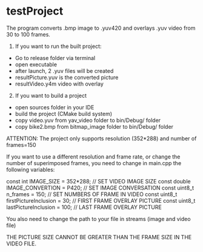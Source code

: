 # testProject
The program converts .bmp image to .yuv420 and overlays .yuv video from 30 to 100 frames.

1) If you want to run the built project:
- Go to release folder via terminal
- open executable
- after launch, 2 .yuv files will be created
- resultPicture.yuv is the converted picture
- resultVideo.y4m video with overlay

2) If you want to build a project
- open sources folder in your IDE
- build the project (CMake build system)
- copy video.yuv from yav_video folder to bin/Debug/ folder
- copy bike2.bmp from bitmap_image folder to bin/Debug/ folder

ATTENTION:
The project only supports resolution (352*288) and number of frames=150

If you want to use a different resolution and frame rate, or
change the number of superimposed frames, you need to change in main.cpp
the following variables:

const int IMAGE_SIZE = 352*288; // SET VIDEO IMAGE SIZE
const double IMAGE_CONVERTION = P420; // SET IMAGE CONVERSATION
const uint8_t n_frames = 150; // SET NUMBERS OF FRAME IN VIDEO
const uint8_t firstPictureInclusion = 30; // FIRST FRAME OVERLAY PICTURE
const uint8_t lastPictureInclusion = 100; // LAST FRAME OVERLAY PICTURE

You also need to change the path to your file in streams (image and video file)

THE PICTURE SIZE CANNOT BE GREATER THAN THE FRAME SIZE IN THE VIDEO FILE.
